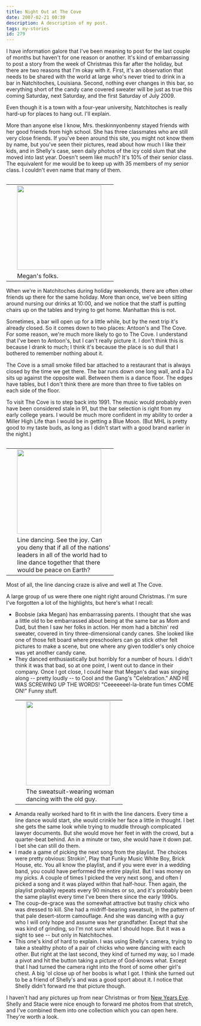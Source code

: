 ```yaml
---
title: Night Out at The Cove
date: 2007-02-21 00:39
description: A description of my post.
tags: my-stories
id: 279
---
```

I have information galore that I've been meaning to post for the last couple of months but haven't for one reason or another.  It's kind of embarrassing to post a story from the week of Christmas this far after the holiday, but there are two reasons that I'm okay with it.  First, it's an observation that needs to be shared with the world at large who's never tried to drink in a bar in Natchitoches, Louisiana.  Second, nothing ever changes in this bar, so everything short of the candy cane covered sweater will be just as true this coming Saturday, next Saturday, and the first Saturday of July 2009.

Even though it is a town with a four-year university, Natchitoches is really hard-up for places to hang out.  I'll explain.

More than anyone else I know, Mrs. theskinnyonbenny stayed friends with her good friends from high school.  She has three classmates who are still very close friends.  If you've been around this site, you might not know them by name, but you've seen their pictures, read about how much I like their kids, and in Shelly's case, seen daily photos of the icy cold slum that she moved into last year.  Doesn't seem like much?  It's 10% of their senior class.  The equivalent for me would be to keep up with 35 members of my senior class.  I couldn't even name that many of them.

<table cellpadding="2" align="right"><tr><td width="5" rowspan="2"><spacer type="block" width="5" height="1"></td><td width="250" ><img src="http://theskinnyonbenny.com/img/gal/026%20-%20Holiday%20Collection%202006-2007/resAp230236.JPG" width="225"></td></tr><tr><td class="caption" width="250">Megan's folks.</td></tr></table>

When we're in Natchitoches during holiday weekends, there are often other friends up there for the same holiday.  More than once, we've been sitting around nursing our drinks at 10:00, and we notice that the staff is putting chairs up on the tables and trying to get home.  Manhattan this is not.

Sometimes, a bar will open up for a little while, but by the next trip it's already closed.  So it comes down to two places:  Antoon's and The Cove.  For some reason, we're much more likely to go to The Cove.  I understand that I've been to Antoon's, but  I can't really picture it.  I don't think this is because I drank to much; I think it's because the place is so dull that I bothered to remember nothing about it.

The Cove is a small smoke filled bar attached to a restaurant that is always closed by the time we get there.  The bar runs down one long wall, and a DJ sits up against the opposite wall.  Between them is a dance floor.  The edges have tables, but I don't think there are more than three to five tables on each side of the floor.

To visit The Cove is to step back into 1991.  The music would probably even have been considered stale in 91, but the bar selection is right from my early college years.  I would be much more confident in my ability to order a Miller High Life than I would be in getting a Blue Moon.  (But MHL is pretty good to my taste buds, as long as I didn't start with a good brand earlier in the night.)

<table cellpadding="2" align="right"><tr><td width="5" rowspan="2"><spacer type="block" width="5" height="1"></td><td width="250" ><img src="http://theskinnyonbenny.com/img/gal/026%20-%20Holiday%20Collection%202006-2007/resAp240253.JPG" width="225"></td></tr><tr><td class="caption" width="250">Line dancing.  See the joy.  Can you deny that if all of the nations' leaders in all of the world had to line dance together that there would be peace on Earth?</td></tr></table>

Most of all, the line dancing craze is alive and well at The Cove.

A large group of us were there one night right around Christmas.  I'm sure I've forgotten a lot of the highlights, but here's what I recall:

<ul><li>Boobsie (aka Megan) has embarrassing parents.  I thought that she was a little old to be embarrassed about being at the same bar as Mom and Dad, but then I saw her folks in action.  Her mom had a bitchin' red sweater, covered in tiny three-dimensional candy canes.  She looked like one of those felt board where preschoolers can go stick other felt pictures to make a scene, but one where any given toddler's only choice was yet another candy cane.</li>

<li>They danced enthusiastically but horribly for a number of hours.  I didn't think it was that bad, so at one point, I went out to dance in their company.  Once I got close, I could hear that Megan's dad was singing along -- pretty loudly -- to Cool and the Gang's "Celebration."  AND HE WAS SCREWING UP THE WORDS!  "Ceeeeeeel-la-brate fun times COME ON!"  Funny stuff.</li>

<table cellpadding="2" align="right"><tr><td width="5" rowspan="2"><spacer type="block" width="5" height="1"></td><td width="250" ><img src="http://theskinnyonbenny.com/img/gal/026%20-%20Holiday%20Collection%202006-2007/resAp240255.JPG" width="225"></td></tr><tr><td class="caption" width="250">The sweatsuit-wearing woman dancing with the old guy.</td></tr></table>

<li>Amanda really worked hard to fit in with the line dancers.  Every time a line dance would start, she would crinkle her face a little in thought.  I bet she gets the same look while trying to muddle through complicated lawyer documents.  But she would move her feet in with the crowd, but a quarter-beat behind.  An in a minute or two, she would have it down pat.  I bet she can still do them.</li>

<li>I made a game of picking the next song from the playlist.  The choices were pretty obvious:  Strokin', Play that Funky Music White Boy, Brick House, etc.  You all know the playlist, and if you were ever in a wedding band, you could have performed the entire playlist.  But I was money on my picks.  A couple of times I picked the very next song, and often I picked a song and it was played within that half-hour.  Then again, the playlist probably repeats every 90 minutes or so, and it's probably been the same playlist every time I've been there since the early 1990s.</i>

<li>The coup-de-grace was the somewhat attractive but trashy chick who was dressed to kill.  She had a midriff-bearing sweatsuit, in the pattern of that pale desert-storm camouflage.  And she was dancing with a guy who I will only hope and assume was her grandfather.  Except that she was kind of grinding, so I'm not sure what I should hope.  But it was a sight to see -- but only in Natchitoches.</li>

<li>This one's kind of hard to explain.  I was using Shelly's camera, trying to take a stealthy photo of a pair of chicks who were dancing with each other.  But right at the last second, they kind of turned my way, so I made a pivot and hit the button taking a picture of God-knows what.  Except that I had turned the camera right into the front of some other girl's chest.  A big 'ol close up of her boobs is what I got.  I think she turned out to be a friend of Shelly's and was a good sport about it.  I notice that Shelly didn't forward me that picture though.</li></ul>

I haven't had any pictures up from near Christmas or from <a href="http://theskinnyonbenny.com/blog2/archives/267">New Years Eve</a>.  Shelly and Stacie were nice enough to forward me photos from that stretch, and I've combined them into one collection which you can open <a onclick="window.open('/pg3.php?spgmGal=026%20-%20Holiday%20Collection%202006-2007','026HolidayCollection20062007','width=1024, height=768, toolbar=no, location = no, directories=no, menubar=no, resizable=yes, scrollbars=no');">here</a>.  They're worth a look.